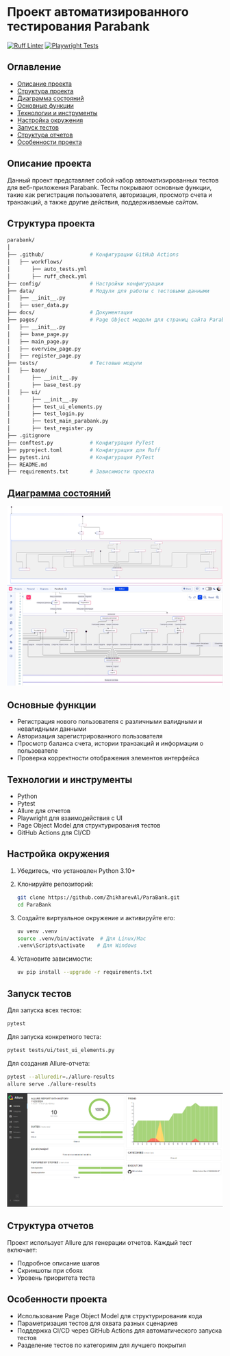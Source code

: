 # Проект автоматизированного тестирования Parabank

[![Ruff Linter](https://github.com/ZhikharevAl/ParaBank/actions/workflows/ruff_check.yml/badge.svg)](https://github.com/ZhikharevAl/ParaBank/actions/workflows/ruff_check.yml)
[![Playwright Tests](https://github.com/ZhikharevAl/ParaBank/actions/workflows/auto_tests.yml/badge.svg)](https://github.com/ZhikharevAl/ParaBank/actions/workflows/auto_tests.yml)

## Оглавление

- [Описание проекта](#описание-проекта)
- [Структура проекта](#структура-проекта)
- [Диаграмма состояний](#диаграмма-состояний)
- [Основные функции](#основные-функции)
- [Технологии и инструменты](#технологии-и-инструменты)
- [Настройка окружения](#настройка-окружения)
- [Запуск тестов](#запуск-тестов)
- [Структура отчетов](#структура-отчетов)
- [Особенности проекта](#особенности-проекта)

## Описание проекта

Данный проект представляет собой набор автоматизированных тестов для веб-приложения Parabank. Тесты покрывают основные функции, такие как регистрация пользователя, авторизация, просмотр счета и транзакций, а также другие действия, поддерживаемые сайтом.

## Структура проекта

```bash
parabank/
│
├── .github/               # Конфигурации GitHub Actions
│   ├── workflows/
│       ├── auto_tests.yml
│       ├── ruff_check.yml
├── config/                # Настройки конфигурации
├── data/                  # Модули для работы с тестовыми данными
│   ├── __init__.py
│   ├── user_data.py
├── docs/                  # Документация
├── pages/                 # Page Object модели для страниц сайта Parabank
│   ├── __init__.py
│   ├── base_page.py
│   ├── main_page.py
│   ├── overview_page.py
│   ├── register_page.py
├── tests/                 # Тестовые модули
│   ├── base/
│       ├── __init__.py
│       ├── base_test.py
│   ├── ui/
│       ├── __init__.py
│       ├── test_ui_elements.py
│       ├── test_login.py
│       ├── test_main_parabank.py
│       ├── test_register.py
├── .gitignore
├── conftest.py            # Конфигурация PyTest
├── pyproject.toml         # Конфигурация для Ruff
├── pytest.ini             # Конфигурация PyTest
├── README.md
├── requirements.txt       # Зависимости проекта
```

## [Диаграмма состояний](./attachment/Untitled%20diagram-2024-10-19-004955.svg)

![Full diagram](./attachment/Untitled%20diagram-2024-10-19-004955.svg)
![State diagram](./attachment/2024-10-19_05-02-30.png)

## Основные функции

- Регистрация нового пользователя с различными валидными и невалидными данными
- Авторизация зарегистрированного пользователя
- Просмотр баланса счета, истории транзакций и информации о пользователе
- Проверка корректности отображения элементов интерфейса

## Технологии и инструменты

- Python
- Pytest
- Allure для отчетов
- Playwright для взаимодействия с UI
- Page Object Model для структурирования тестов
- GitHub Actions для CI/CD

## Настройка окружения

1. Убедитесь, что установлен Python 3.10+
2. Клонируйте репозиторий:

   ```bash
   git clone https://github.com/ZhikharevAl/ParaBank.git
   cd ParaBank
   ```

3. Создайте виртуальное окружение и активируйте его:

   ```bash
   uv venv .venv
   source .venv/bin/activate  # Для Linux/Mac
   .venv\Scripts\activate    # Для Windows
   ```

4. Установите зависимости:

   ```bash
   uv pip install --upgrade -r requirements.txt
   ```

## Запуск тестов

Для запуска всех тестов:

```bash
pytest
```

Для запуска конкретного теста:

```bash
pytest tests/ui/test_ui_elements.py
```

Для создания Allure-отчета:

```bash
pytest --alluredir=./allure-results
allure serve ./allure-results
```

![Allure Report](/attachment/Screenshot%202024-11-23%20011852.png)

## Структура отчетов

Проект использует Allure для генерации отчетов. Каждый тест включает:

- Подробное описание шагов
- Скриншоты при сбоях
- Уровень приоритета теста

## Особенности проекта

- Использование Page Object Model для структурирования кода
- Параметризация тестов для охвата разных сценариев
- Поддержка CI/CD через GitHub Actions для автоматического запуска тестов
- Разделение тестов по категориям для лучшего покрытия
